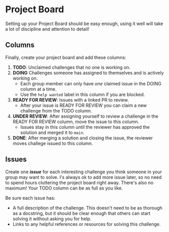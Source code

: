 # Project Board

Setting up your Project Board should be easy enough, using it well will take a lot of discipline and attention to detail!

## Columns

Finally, create your project board and add these columns:

1. **TODO**: Unclaimed challenges that no one is working on.
2. **DOING** Challenges someone has assigned to themselves and is actively working on.
   - Each group member can only have _one_ claimed issue in the DOING column at a time.
   - Use the `help wanted` label
     in this column if you are blocked.
3. **READY FOR REVIEW**: Issues with a linked PR to review.
   - After your issue is READY FOR REVIEW you can claim a new challenge from the TODO column.
4. **UNDER REVIEW**: After assigning yourself to review a challenge in the READY FOR REVIEW column, move the issue to this column.
   - Issues stay in this column until the reviewer has approved the solution and merged it to `main`.
5. **DONE**: After merging a solution and closing the issue, the reviewer moves challege issued to this column.

## Issues

Create one _**issue**_ for each interesting challenge you think someone in your group may want to solve. I's always ok to add more issue later, so no need to spend hours cluttering the project board right away. There's also no maximum! Your TODO column can be as full as you like.

Be sure each issue has:

- A full description of the challenge. This doesn't need to be as thorough as a docstring, but it should be clear enough that others can start solving it without asking you for help.
- Links to any helpful references or resources for solving this challenge.
